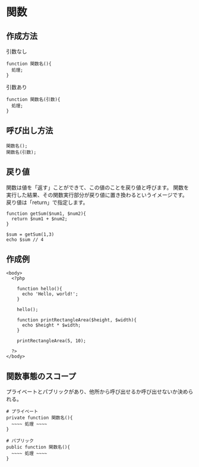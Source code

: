 # 関数
## 作成方法
  引数なし
  ```
  function 関数名(){
    処理;
  }
  ```
  引数あり
  ```
  function 関数名(引数){
    処理;
  }
  ```
## 呼び出し方法
  ```
  関数名();
  関数名(引数);
  ```
## 戻り値
  関数は値を「返す」ことができて、この値のことを戻り値と呼びます。
  関数を実行した結果、その関数実行部分が戻り値に置き換わるというイメージです。
  戻り値は「return」で指定します。

  ```
  function getSum($num1, $num2){
    return $num1 + $num2;
  }

  $sum = getSum(1,3)
  echo $sum // 4
  ```

## 作成例
  ```
  <body>
    <?php

      function hello(){
        echo 'Hello, world!';
      }

      hello();

      function printRectangleArea($height, $width){
        echo $height * $width;
      }

      printRectangleArea(5, 10);

    ?>
  </body>
  ```

## 関数事態のスコープ
プライベートとパブリックがあり、他所から呼び出せるか呼び出せないか決められる。
```
# プライベート
private function 関数名(){
  ~~~~ 処理 ~~~~
}

# パブリック
public function 関数名(){
  ~~~~ 処理 ~~~~
}
```